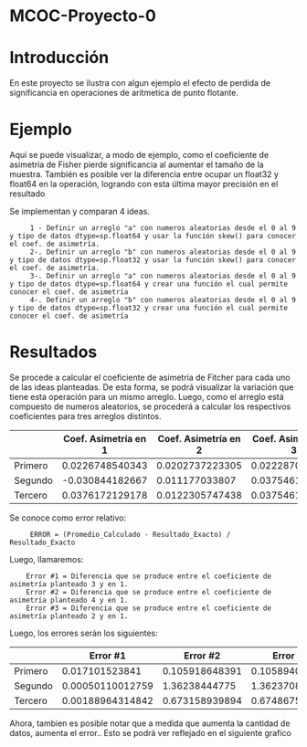 # MCOC-Proyecto-0

<b> <H1> Introducción </H1> </b> 

En este proyecto se ilustra con algun ejemplo el efecto de perdida de significancia en  operaciones  de  aritmetica  de  punto  flotante.

<b> <H1> Ejemplo </H1> </b> 

Aquí se puede visualizar, a modo de ejemplo, como el coeficiente de asimetría de Fisher pierde significancia al aumentar el tamaño de la muestra. También es posible ver la diferencia entre ocupar un float32 y float64 en la operación, logrando con esta última mayor precisión en el resultado

Se implementan y comparan 4 ideas.

         1 - Definir un arreglo "a" con numeros aleatorias desde el 0 al 9 y tipo de datos dtype=sp.float64 y usar la función skew() para conocer el coef. de asimetría.
         2-. Definir un arreglo "b" con numeros aleatorias desde el 0 al 9 y tipo de datos dtype=sp.float32 y usar la función skew() para conocer el coef. de asimetría.  
         3-. Definir un arreglo "a" con numeros aleatorias desde el 0 al 9 y tipo de datos dtype=sp.float64 y crear una función el cual permite conocer el coef. de asimetría
         4-. Definir un arreglo "b" con numeros aleatorias desde el 0 al 9 y tipo de datos dtype=sp.float32 y crear una función el cual permite conocer el coef. de asimetría
        

<b> <H1> Resultados </H1> </b> 
         Se procede a calcular el coeficiente de asimetría de Fitcher para cada uno de las ideas planteadas. De esta forma, se podrá visualizar la variación que tiene esta operación para un mismo arreglo. Luego, como el arreglo está compuesto de numeros aleatorios, se procederá a calcular los respectivos coeficientes para tres arreglos distintos.
       


|                      | Coef. Asimetría en 1 | Coef. Asimetría en 2 | Coef. Asimetría en 3 | Coef. Asimetría en 4 |
| -------------------- | -------------------- | -------------------- | -------------------- | -------------------- |
|        Primero       |  0.0226748540343     | 0.0202737223305      | 0.0222870794775      | 0.0202731641426      |
|        Segundo       | -0.030844182667      | 0.011177033807       | 0.0375461298091      | 0.0111774521023      |
|        Tercero       |  0.0376172129178     | 0.0122305747438      | 0.0375461298091      | 0.012294849748       |


Se conoce como error relativo:

         ERROR = (Promedio_Calculado - Resultado_Exacto) / Resultado_Exacto
         
Luego, llamaremos:

        Error #1 = Diferencia que se produce entre el coeficiente de asimetría planteado 3 y en 1.
        Error #2 = Diferencia que se produce entre el coeficiente de asimetría planteado 4 y en 1.
        Error #3 = Diferencia que se produce entre el coeficiente de asimetría planteado 2 y en 1.
        
Luego, los errores serán los siguientes:        


|                      | Error  #1            | Error #2             | Error #3             |
| -------------------- | -------------------- | -------------------- | -------------------- |
|        Primero       | 0.017101523841       | 0.105918648391       | 0.105894031345       |
|        Segundo       | 0.00050110012759     | 1.36238444775        | 1.36237088618        |
|        Tercero       | 0.00188964314842     | 0.673158939894       | 0.674867599296       |



Ahora, tambien es posible notar que a medida que aumenta la cantidad de datos, aumenta el error..
Esto se podrá ver reflejado en el siguiente grafico 
